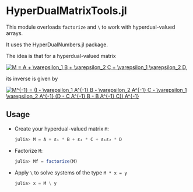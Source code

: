 # HyperDualMatrixTools.jl

This module overloads `factorize` and `\` to work with hyperdual-valued arrays.

It uses the HyperDualNumbers.jl package.

The idea is that for a hyperdual-valued matrix

<a href="https://www.codecogs.com/eqnedit.php?latex=\fn_phv&space;M&space;=&space;A&space;&plus;&space;\varepsilon_1&space;B&space;&plus;&space;\varepsilon_2&space;C&space;&plus;&space;\varepsilon_1&space;\varepsilon_2&space;D" target="_blank"><img src="https://latex.codecogs.com/svg.latex?\fn_phv&space;M&space;=&space;A&space;&plus;&space;\varepsilon_1&space;B&space;&plus;&space;\varepsilon_2&space;C&space;&plus;&space;\varepsilon_1&space;\varepsilon_2&space;D" title="M = A + \varepsilon_1 B + \varepsilon_2 C + \varepsilon_1 \varepsilon_2 D" /></a>,

its inverse is given by

<a href="https://www.codecogs.com/eqnedit.php?latex=\fn_phv&space;M^{-1}&space;=&space;(I&space;-&space;\varepsilon_1&space;A^{-1}&space;B&space;-&space;\varepsilon_2&space;A^{-1}&space;C&space;-&space;\varepsilon_1&space;\varepsilon_2&space;A^{-1}&space;(D&space;-&space;C&space;A^{-1}&space;B&space;-&space;B&space;A^{-1}&space;C))&space;A^{-1}" target="_blank"><img src="https://latex.codecogs.com/svg.latex?\fn_phv&space;M^{-1}&space;=&space;(I&space;-&space;\varepsilon_1&space;A^{-1}&space;B&space;-&space;\varepsilon_2&space;A^{-1}&space;C&space;-&space;\varepsilon_1&space;\varepsilon_2&space;A^{-1}&space;(D&space;-&space;C&space;A^{-1}&space;B&space;-&space;B&space;A^{-1}&space;C))&space;A^{-1}" title="M^{-1} = (I - \varepsilon_1 A^{-1} B - \varepsilon_2 A^{-1} C - \varepsilon_1 \varepsilon_2 A^{-1} (D - C A^{-1} B - B A^{-1} C)) A^{-1}" /></a>

## Usage

- Create your hyperdual-valued matrix `M`:
    ```julia
    julia> M = A + ε₁ * B + ε₂ * C + ε₁ε₂ * D
    ```

- Factorize `M`:
    ```julia
    julia> Mf = factorize(M)
    ```

- Apply `\` to solve systems of the type `M * x = y`
    ```julia
    julia> x = M \ y
    ```




